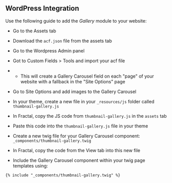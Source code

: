 ## WordPress Integration

Use the following guide to add the *Gallery* module to your website:

- Go to the Assets tab

- Download the `acf.json` file from the assets tab 

- Go to the Wordpress Admin panel

- Got to Custom Fields > Tools and import your acf file
- - This will create a Gallery Carousel field on each "page" of your website with a fallback in the "Site Options" page

- Go to Site Options and add images to the Gallery Carousel

- In your theme, create a new file in your `_resources/js` folder called `thumbnail-gallery.js`

- In Fractal, copy the JS code from `thumbnail-gallery.js` in the `assets` tab 

- Paste this code into the `thumbnail-gallery.js` file in your theme

- Create a new twig file for your Gallery Carousel component: `_components/thumbnail-gallery.twig`

- In Fractal, copy the code from the View tab into this new file

- Include the Gallery Carousel component within your twig page templates using:
```
{% include "_components/thumbnail-gallery.twig" %}
```